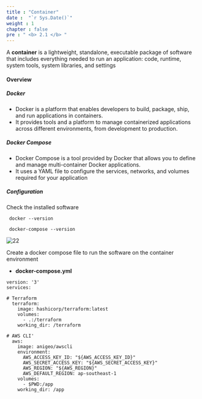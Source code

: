 ```yaml
---
title : "Container"
date :  "`r Sys.Date()`" 
weight : 1
chapter : false
pre : " <b> 2.1 </b> "
---
```


A **container** is a lightweight, standalone, executable package of software that includes everything needed to run an application: code, runtime, system tools, system libraries, and settings

#### Overview

##### Docker
- Docker is a platform that enables developers to build, package, ship, and run applications in containers.
- It provides tools and a platform to manage containerized applications across different environments, from development to production. 

##### Docker Compose
- Docker Compose is a tool provided by Docker that allows you to define and manage multi-container Docker applications.
-  It uses a YAML file to configure the services, networks, and volumes required for your application

##### Configuration
Check the installed software
```docker
 docker --version 
```
```dockercompose
 docker-compose --version 
```
![22](/aws-ws/images/2-prepair/2.1-docker/4.png)

Create a docker compose file to run the software on the container environment
-  **docker-compose.yml**
```Docker-compose
version: '3'
services:

# Terraform
  terraform:
    image: hashicorp/terraform:latest
    volumes:
      - .:/terraform
    working_dir: /terraform

# AWS CLI'
  aws:
    image: anigeo/awscli
    environment:
      AWS_ACCESS_KEY_ID: "${AWS_ACCESS_KEY_ID}"
      AWS_SECRET_ACCESS_KEY: "${AWS_SECRET_ACCESS_KEY}"
      AWS_REGION: "${AWS_REGION}"
      AWS_DEFAULT_REGION: ap-southeast-1
    volumes:
      - $PWD:/app
    working_dir: /app

```
